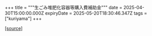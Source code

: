 +++
title = """生ごみ堆肥化容器等購入費補助金"""
date = 2025-04-30T15:00:00.000Z
expiryDate = 2025-05-20T18:30:46.347Z
tags = ["kuriyama"]
+++


[[source]](https://www.town.kuriyama.hokkaido.jp/soshiki/45/28246.html)

